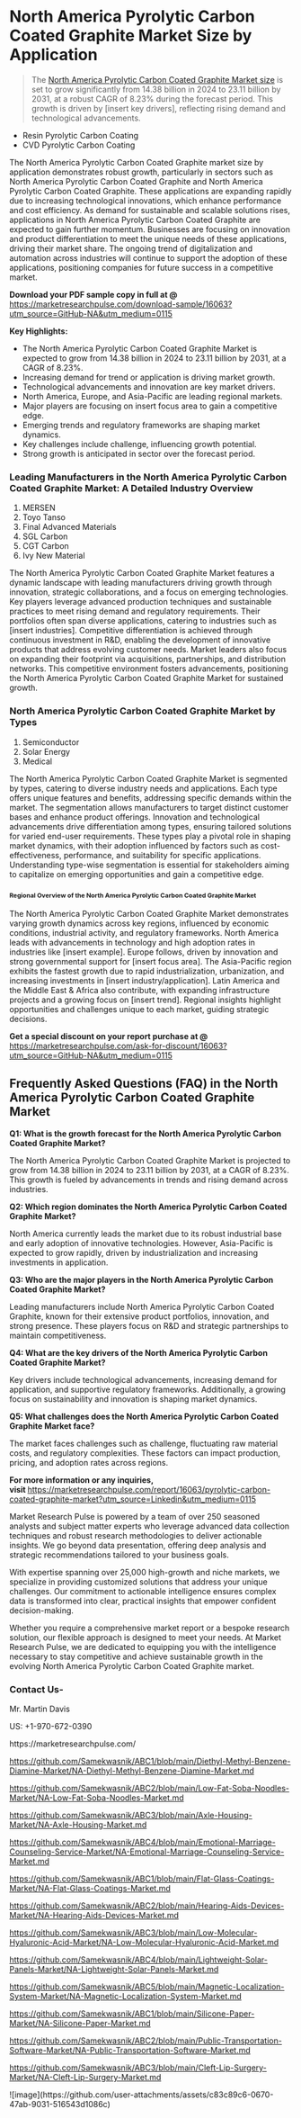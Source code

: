 <h1>North America Pyrolytic Carbon Coated Graphite Market&nbsp;Size by Application</h1><blockquote><p>The <a href="https://marketresearchpulse.com/download-sample/16063?utm_source=GitHub-NA&amp;utm_medium=0115">North America Pyrolytic Carbon Coated Graphite Market size</a> is set to grow significantly from 14.38 billion in 2024 to 23.11 billion by 2031, at a robust CAGR of 8.23% during the forecast period. This growth is driven by [insert key drivers], reflecting rising demand and technological advancements.</p></blockquote><ul><li>Resin Pyrolytic Carbon Coating<li> CVD Pyrolytic Carbon Coating</li></ul><p>The North America Pyrolytic Carbon Coated Graphite market size by application demonstrates robust growth, particularly in sectors such as North America Pyrolytic Carbon Coated Graphite and North America Pyrolytic Carbon Coated Graphite. These applications are expanding rapidly due to increasing technological innovations, which enhance performance and cost efficiency. As demand for sustainable and scalable solutions rises, applications in North America Pyrolytic Carbon Coated Graphite are expected to gain further momentum. Businesses are focusing on innovation and product differentiation to meet the unique needs of these applications, driving their market share. The ongoing trend of digitalization and automation across industries will continue to support the adoption of these applications, positioning companies for future success in a competitive market.</p><p><strong>Download your PDF sample copy in full at @ </strong><a href="https://marketresearchpulse.com/download-sample/16063?utm_source=GitHub-NA&amp;utm_medium=0115">https://marketresearchpulse.com/download-sample/16063?utm_source=GitHub-NA&amp;utm_medium=0115</a></p><p><strong>Key Highlights: </strong></p><ul><li>The North America Pyrolytic Carbon Coated Graphite Market is expected to grow from 14.38 billion in 2024 to 23.11 billion by 2031, at a CAGR of 8.23%.</li><li>Increasing demand for trend or application is driving market growth.</li><li>Technological advancements and innovation are key market drivers.</li><li>North America, Europe, and Asia-Pacific are leading regional markets.</li><li>Major players are focusing on insert focus area to gain a competitive edge.</li><li>Emerging trends and regulatory frameworks are shaping market dynamics.</li><li>Key challenges include challenge, influencing growth potential.</li><li>Strong growth is anticipated in sector over the forecast period.</li></ul><h3>Leading Manufacturers in the North America Pyrolytic Carbon Coated Graphite Market: A Detailed Industry Overview</h3><ol><li>MERSEN</li><li>Toyo Tanso</li><li>Final Advanced Materials</li><li>SGL Carbon</li><li>CGT Carbon</li><li>Ivy New Material</li></ol><div class="flex max-w-full flex-col flex-grow"><div class="min-h-8 text-message flex w-full flex-col items-end gap-2 whitespace-normal break-words [.text-message+&amp;]:mt-5" dir="auto" data-message-author-role="assistant" data-message-id="fd8432e4-4910-450d-b182-61b7bfb0a01f" data-message-model-slug="gpt-4o"><div class="flex w-full flex-col gap-1 empty:hidden first:pt-[3px]"><div class="markdown prose w-full break-words dark:prose-invert light"><p>The North America Pyrolytic Carbon Coated Graphite Market features a dynamic landscape with leading manufacturers driving growth through innovation, strategic collaborations, and a focus on emerging technologies. Key players leverage advanced production techniques and sustainable practices to meet rising demand and regulatory requirements. Their portfolios often span diverse applications, catering to industries such as [insert industries]. Competitive differentiation is achieved through continuous investment in R&amp;D, enabling the development of innovative products that address evolving customer needs. Market leaders also focus on expanding their footprint via acquisitions, partnerships, and distribution networks. This competitive environment fosters advancements, positioning the North America Pyrolytic Carbon Coated Graphite Market for sustained growth.</p></div></div></div></div><h3>North America Pyrolytic Carbon Coated Graphite Market by Types</h3><ol><li>Semiconductor<li> Solar Energy<li> Medical</li></ol><div class="flex max-w-full flex-col flex-grow"><div class="min-h-8 text-message flex w-full flex-col items-end gap-2 whitespace-normal break-words [.text-message+&amp;]:mt-5" dir="auto" data-message-author-role="assistant" data-message-id="084470be-0bb7-4664-bddf-5156b4f41249" data-message-model-slug="gpt-4o-mini"><div class="flex w-full flex-col gap-1 empty:hidden first:pt-[3px]"><div class="markdown prose w-full break-words dark:prose-invert light"><p>The North America Pyrolytic Carbon Coated Graphite Market is segmented by types, catering to diverse industry needs and applications. Each type offers unique features and benefits, addressing specific demands within the market. The segmentation allows manufacturers to target distinct customer bases and enhance product offerings. Innovation and technological advancements drive differentiation among types, ensuring tailored solutions for varied end-user requirements. These types play a pivotal role in shaping market dynamics, with their adoption influenced by factors such as cost-effectiveness, performance, and suitability for specific applications. Understanding type-wise segmentation is essential for stakeholders aiming to capitalize on emerging opportunities and gain a competitive edge.</p></div></div></div></div><h3><span style="font-size: 11px;">Regional Overview of the North America Pyrolytic Carbon Coated Graphite Market</span></h3><div class="flex max-w-full flex-col flex-grow"><div class="min-h-8 text-message flex w-full flex-col items-end gap-2 whitespace-normal break-words [.text-message+&amp;]:mt-5" dir="auto" data-message-author-role="assistant" data-message-id="e9038762-ce64-4e30-91c9-9bd413514231" data-message-model-slug="gpt-4o-mini"><div class="flex w-full flex-col gap-1 empty:hidden first:pt-[3px]"><div class="markdown prose w-full break-words dark:prose-invert light"><p>The North America Pyrolytic Carbon Coated Graphite Market demonstrates varying growth dynamics across key regions, influenced by economic conditions, industrial activity, and regulatory frameworks. North America leads with advancements in technology and high adoption rates in industries like [insert example]. Europe follows, driven by innovation and strong governmental support for [insert focus area]. The Asia-Pacific region exhibits the fastest growth due to rapid industrialization, urbanization, and increasing investments in [insert industry/application]. Latin America and the Middle East &amp; Africa also contribute, with expanding infrastructure projects and a growing focus on [insert trend]. Regional insights highlight opportunities and challenges unique to each market, guiding strategic decisions.</p></div></div></div></div><p><strong>Get a special discount on your report purchase at @ </strong><a href="https://marketresearchpulse.com/ask-for-discount/16063?utm_source=GitHub-NA&amp;utm_medium=0115">https://marketresearchpulse.com/ask-for-discount/16063?utm_source=GitHub-NA&amp;utm_medium=0115</a></p><h2>Frequently Asked Questions (FAQ) in the North America Pyrolytic Carbon Coated Graphite Market</h2><p><strong>Q1: What is the growth forecast for the North America Pyrolytic Carbon Coated Graphite Market?</strong></p><p>The North America Pyrolytic Carbon Coated Graphite Market is projected to grow from 14.38 billion in 2024 to 23.11 billion by 2031, at a CAGR of 8.23%. This growth is fueled by advancements in trends and rising demand across industries.</p><p><strong>Q2: Which region dominates the North America Pyrolytic Carbon Coated Graphite Market?</strong></p><p>North America currently leads the market due to its robust industrial base and early adoption of innovative technologies. However, Asia-Pacific is expected to grow rapidly, driven by industrialization and increasing investments in application.</p><p><strong>Q3: Who are the major players in the North America Pyrolytic Carbon Coated Graphite Market?</strong></p><p>Leading manufacturers include North America Pyrolytic Carbon Coated Graphite, known for their extensive product portfolios, innovation, and strong presence. These players focus on R&amp;D and strategic partnerships to maintain competitiveness.</p><p><strong>Q4: What are the key drivers of the North America Pyrolytic Carbon Coated Graphite Market?</strong></p><p>Key drivers include technological advancements, increasing demand for application, and supportive regulatory frameworks. Additionally, a growing focus on sustainability and innovation is shaping market dynamics.</p><p><strong>Q5: What challenges does the North America Pyrolytic Carbon Coated Graphite Market face?</strong></p><p>The market faces challenges such as challenge, fluctuating raw material costs, and regulatory complexities. These factors can impact production, pricing, and adoption rates across regions.</p><p><strong>For more information or any inquiries, visit&nbsp;</strong><a href="https://marketresearchpulse.com/report/16063/pyrolytic-carbon-coated-graphite-market?utm_source=Linkedin&utm_medium=0115">https://marketresearchpulse.com/report/16063/pyrolytic-carbon-coated-graphite-market?utm_source=Linkedin&utm_medium=0115</a></p><p>Market Research Pulse is powered by a team of over 250 seasoned analysts and subject matter experts who leverage advanced data collection techniques and robust research methodologies to deliver actionable insights. We go beyond data presentation, offering deep analysis and strategic recommendations tailored to your business goals.</p><p>With expertise spanning over 25,000 high-growth and niche markets, we specialize in providing customized solutions that address your unique challenges. Our commitment to actionable intelligence ensures complex data is transformed into clear, practical insights that empower confident decision-making.</p><p>Whether you require a comprehensive market report or a bespoke research solution, our flexible approach is designed to meet your needs. At Market Research Pulse, we are dedicated to equipping you with the intelligence necessary to stay competitive and achieve sustainable growth in the evolving North America Pyrolytic Carbon Coated Graphite market.</p><h3><strong>Contact Us-</strong></h3><p>Mr. Martin Davis</p><p>US: +1-970-672-0390</p><p>https://marketresearchpulse.com/</p><p><a href="https://github.com/Samekwasnik/ABC1/blob/main/Diethyl-Methyl-Benzene-Diamine-Market/NA-Diethyl-Methyl-Benzene-Diamine-Market.md">https://github.com/Samekwasnik/ABC1/blob/main/Diethyl-Methyl-Benzene-Diamine-Market/NA-Diethyl-Methyl-Benzene-Diamine-Market.md</a></p><p><a href="https://github.com/Samekwasnik/ABC2/blob/main/Low-Fat-Soba-Noodles-Market/NA-Low-Fat-Soba-Noodles-Market.md">https://github.com/Samekwasnik/ABC2/blob/main/Low-Fat-Soba-Noodles-Market/NA-Low-Fat-Soba-Noodles-Market.md</a></p><p><a href="https://github.com/Samekwasnik/ABC3/blob/main/Axle-Housing-Market/NA-Axle-Housing-Market.md">https://github.com/Samekwasnik/ABC3/blob/main/Axle-Housing-Market/NA-Axle-Housing-Market.md</a></p><p><a href="https://github.com/Samekwasnik/ABC4/blob/main/Emotional-Marriage-Counseling-Service-Market/NA-Emotional-Marriage-Counseling-Service-Market.md">https://github.com/Samekwasnik/ABC4/blob/main/Emotional-Marriage-Counseling-Service-Market/NA-Emotional-Marriage-Counseling-Service-Market.md</a></p><p><a href="https://github.com/Samekwasnik/ABC1/blob/main/Flat-Glass-Coatings-Market/NA-Flat-Glass-Coatings-Market.md">https://github.com/Samekwasnik/ABC1/blob/main/Flat-Glass-Coatings-Market/NA-Flat-Glass-Coatings-Market.md</a></p><p><a href="https://github.com/Samekwasnik/ABC2/blob/main/Hearing-Aids-Devices-Market/NA-Hearing-Aids-Devices-Market.md">https://github.com/Samekwasnik/ABC2/blob/main/Hearing-Aids-Devices-Market/NA-Hearing-Aids-Devices-Market.md</a></p><p><a href="https://github.com/Samekwasnik/ABC3/blob/main/Low-Molecular-Hyaluronic-Acid-Market/NA-Low-Molecular-Hyaluronic-Acid-Market.md">https://github.com/Samekwasnik/ABC3/blob/main/Low-Molecular-Hyaluronic-Acid-Market/NA-Low-Molecular-Hyaluronic-Acid-Market.md</a></p><p><a href="https://github.com/Samekwasnik/ABC4/blob/main/Lightweight-Solar-Panels-Market/NA-Lightweight-Solar-Panels-Market.md">https://github.com/Samekwasnik/ABC4/blob/main/Lightweight-Solar-Panels-Market/NA-Lightweight-Solar-Panels-Market.md</a></p><p><a href="https://github.com/Samekwasnik/ABC5/blob/main/Magnetic-Localization-System-Market/NA-Magnetic-Localization-System-Market.md">https://github.com/Samekwasnik/ABC5/blob/main/Magnetic-Localization-System-Market/NA-Magnetic-Localization-System-Market.md</a></p><p><a href="https://github.com/Samekwasnik/ABC1/blob/main/Silicone-Paper-Market/NA-Silicone-Paper-Market.md">https://github.com/Samekwasnik/ABC1/blob/main/Silicone-Paper-Market/NA-Silicone-Paper-Market.md</a></p><p><a href="https://github.com/Samekwasnik/ABC2/blob/main/Public-Transportation-Software-Market/NA-Public-Transportation-Software-Market.md">https://github.com/Samekwasnik/ABC2/blob/main/Public-Transportation-Software-Market/NA-Public-Transportation-Software-Market.md</a></p><p><a href="https://github.com/Samekwasnik/ABC3/blob/main/Cleft-Lip-Surgery-Market/NA-Cleft-Lip-Surgery-Market.md">https://github.com/Samekwasnik/ABC3/blob/main/Cleft-Lip-Surgery-Market/NA-Cleft-Lip-Surgery-Market.md</a></p>
![image](https://github.com/user-attachments/assets/c83c89c6-0670-47ab-9031-516543d1086c)
